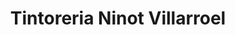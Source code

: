---
title: "Tintoreria Ninot Villarroel"
url: /barcelona/tintoreria-ninot-villarroel/
shop: lavandería
---